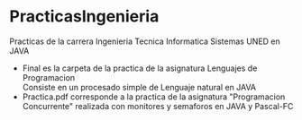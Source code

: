 # PracticasIngenieria
Practicas de la carrera Ingenieria Tecnica Informatica Sistemas UNED en JAVA
 + Final es la carpeta de la practica de la asignatura Lenguajes de Programacion </br>Consiste en un procesado simple de Lenguaje natural en JAVA
 + Practica.pdf corresponde a la practica de la asignatura "Programacion Concurrente" realizada con monitores y semaforos en JAVA y Pascal-FC
